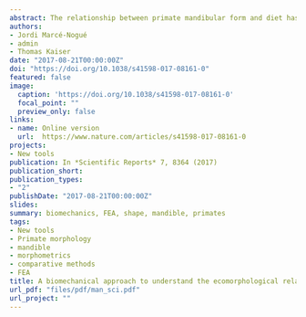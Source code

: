 ```yaml
---
abstract: The relationship between primate mandibular form and diet has been previously analysed by applying a wide array of techniques and approaches. Nonetheless, most of these studies compared few species and/or infrequently aimed to elucidate function based on an explicit biomechanical framework. In this study, we generated and analysed 31 Finite Element planar models of different primate jaws under different loading scenarios (incisive, canine, premolar and molar bites) to test the hypothesis that there are significant differences in mandibular biomechanical performance due to food categories and/or food hardness. The obtained stress values show that in primates, hard food eaters have stiffer mandibles when compared to those that rely on softer diets. In addition, we find that folivores species have the weakest jaws, whilst omnivores have the strongest mandibles within the order Primates. These results are highly relevant because they show that there is a strong association between mandibular biomechanical performance, mandibular form, food hardness and diet categories and that these associations can be studied using biomechanical techniques rather than focusing solely on morphology.
authors:
- Jordi Marcé-Nogué
- admin
- Thomas Kaiser
date: "2017-08-21T00:00:00Z"
doi: "https://doi.org/10.1038/s41598-017-08161-0"
featured: false
image:
  caption: 'https://doi.org/10.1038/s41598-017-08161-0'
  focal_point: ""
  preview_only: false
links:
- name: Online version
  url:  https://www.nature.com/articles/s41598-017-08161-0
projects:
- New tools
publication: In *Scientific Reports* 7, 8364 (2017)
publication_short: 
publication_types:
- "2"
publishDate: "2017-08-21T00:00:00Z"
slides: 
summary: biomechanics, FEA, shape, mandible, primates
tags:
- New tools
- Primate morphology
- mandible
- morphometrics
- comparative methods
- FEA
title: A biomechanical approach to understand the ecomorphological relationship between primate mandibles and diet
url_pdf: "files/pdf/man_sci.pdf"
url_project: ""
---
```


